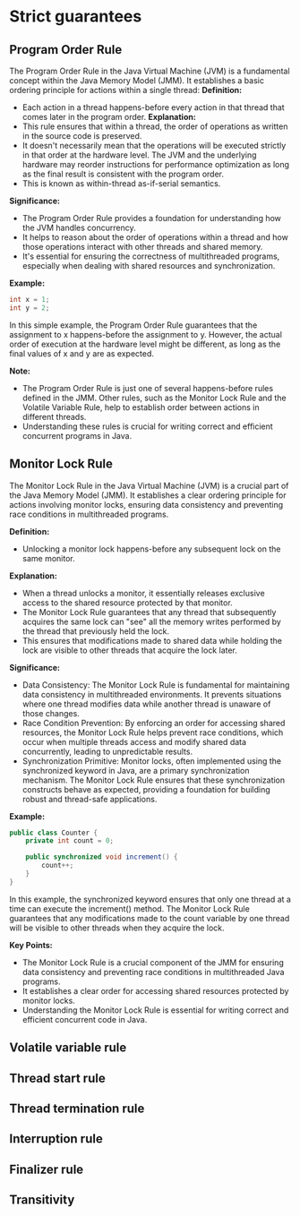 # Strict guarantees

## Program Order Rule
The Program Order Rule in the Java Virtual Machine (JVM) is a fundamental concept within the Java Memory Model (JMM). 
It establishes a basic ordering principle for actions within a single thread:
**Definition:**
  * Each action in a thread happens-before every action in that thread that comes later in the program order.
**Explanation:**
  * This rule ensures that within a thread, the order of operations as written in the source code is preserved.
  * It doesn't necessarily mean that the operations will be executed strictly in that order at the hardware level. 
    The JVM and the underlying hardware may reorder instructions for performance optimization as long as the final 
    result is consistent with the program order.
  * This is known as within-thread as-if-serial semantics.
  
**Significance:**
  * The Program Order Rule provides a foundation for understanding how the JVM handles concurrency.
  * It helps to reason about the order of operations within a thread and how those operations interact with other threads and shared memory.
  * It's essential for ensuring the correctness of multithreaded programs, especially when dealing with shared resources and synchronization.

**Example:**
```java
int x = 1;
int y = 2;
```
In this simple example, the Program Order Rule guarantees that the assignment to x happens-before the assignment to y. 
However, the actual order of execution at the hardware level might be different, as long as the final values of x and y are as expected.

**Note:**
  * The Program Order Rule is just one of several happens-before rules defined in the JMM. 
    Other rules, such as the Monitor Lock Rule and the Volatile Variable Rule, help to establish order between actions in different threads.
  * Understanding these rules is crucial for writing correct and efficient concurrent programs in Java.

## Monitor Lock Rule
The Monitor Lock Rule in the Java Virtual Machine (JVM) is a crucial part of the Java Memory Model (JMM). 
It establishes a clear ordering principle for actions involving monitor locks, ensuring data consistency and preventing race conditions in multithreaded programs.

**Definition:**
  * Unlocking a monitor lock happens-before any subsequent lock on the same monitor.
  
**Explanation:**
  * When a thread unlocks a monitor, it essentially releases exclusive access to the shared resource protected by that monitor.
  * The Monitor Lock Rule guarantees that any thread that subsequently acquires the same lock can "see" all the memory writes performed by the thread that previously held the lock.
  * This ensures that modifications made to shared data while holding the lock are visible to other threads that acquire the lock later.
  
**Significance:**
  * Data Consistency: The Monitor Lock Rule is fundamental for maintaining data consistency in multithreaded environments. It prevents situations where one thread modifies data while another thread is unaware of those changes.
  * Race Condition Prevention: By enforcing an order for accessing shared resources, the Monitor Lock Rule helps prevent race conditions, which occur when multiple threads access and modify shared data concurrently, leading to unpredictable results.
  * Synchronization Primitive: Monitor locks, often implemented using the synchronized keyword in Java, are a primary synchronization mechanism. The Monitor Lock Rule ensures that these synchronization constructs behave as expected, providing a foundation for building robust and thread-safe applications.

**Example:**
```java
public class Counter {
    private int count = 0;

    public synchronized void increment() {
        count++;
    }
}
```
In this example, the synchronized keyword ensures that only one thread at a time can execute the increment() method. 
The Monitor Lock Rule guarantees that any modifications made to the count variable by one thread will be visible to other threads when they acquire the lock.

**Key Points:**
  * The Monitor Lock Rule is a crucial component of the JMM for ensuring data consistency and preventing race conditions in multithreaded Java programs.
  * It establishes a clear order for accessing shared resources protected by monitor locks.
  * Understanding the Monitor Lock Rule is essential for writing correct and efficient concurrent code in Java.

## Volatile variable rule

## Thread start rule

## Thread termination rule

## Interruption rule

## Finalizer rule

## Transitivity

